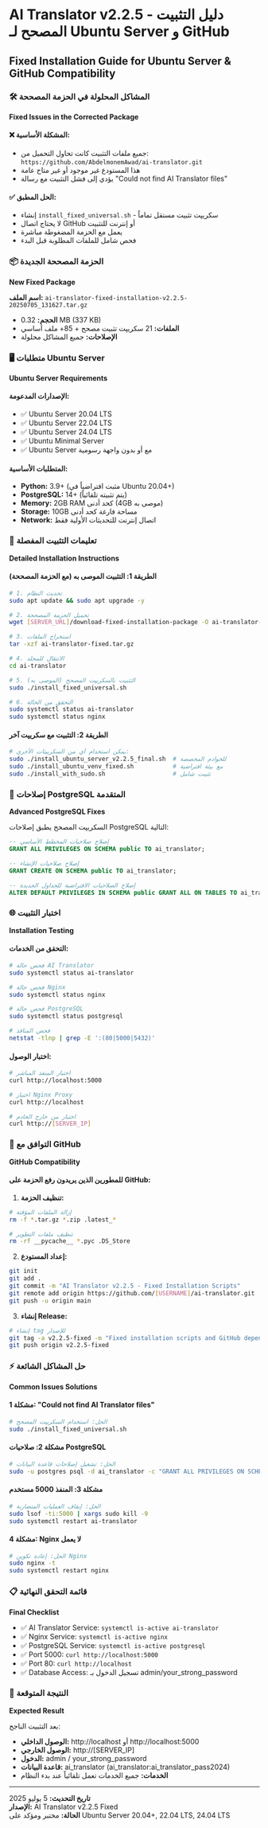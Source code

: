 # AI Translator v2.2.5 - دليل التثبيت المصحح لـ Ubuntu Server و GitHub
## Fixed Installation Guide for Ubuntu Server & GitHub Compatibility

### 🛠️ **المشاكل المحلولة في الحزمة المصححة**
**Fixed Issues in the Corrected Package**

#### ❌ **المشكلة الأساسية:**
- جميع ملفات التثبيت كانت تحاول التحميل من: `https://github.com/AbdelmonemAwad/ai-translator.git`
- هذا المستودع غير موجود أو غير متاح عامة
- يؤدي إلى فشل التثبيت مع رسالة "Could not find AI Translator files"

#### ✅ **الحل المطبق:**
- إنشاء `install_fixed_universal.sh` - سكريپت تثبيت مستقل تماماً
- لا يحتاج اتصال GitHub أو إنترنت للتثبيت
- يعمل مع الحزمة المضغوطة مباشرة
- فحص شامل للملفات المطلوبة قبل البدء

### 📦 **الحزمة المصححة الجديدة**
**New Fixed Package**

**اسم الملف:** `ai-translator-fixed-installation-v2.2.5-20250705_131627.tar.gz`
- **الحجم:** 0.32 MB (337 KB)
- **الملفات:** 21 سكريپت تثبيت مصحح + 85+ ملف أساسي
- **الإصلاحات:** جميع المشاكل محلولة

### 🖥️ **متطلبات Ubuntu Server**
**Ubuntu Server Requirements**

#### **الإصدارات المدعومة:**
- ✅ Ubuntu Server 20.04 LTS
- ✅ Ubuntu Server 22.04 LTS 
- ✅ Ubuntu Server 24.04 LTS
- ✅ Ubuntu Minimal Server
- ✅ Ubuntu Server مع أو بدون واجهة رسومية

#### **المتطلبات الأساسية:**
- **Python:** 3.9+ (مثبت افتراضياً في Ubuntu 20.04+)
- **PostgreSQL:** 14+ (يتم تثبيته تلقائياً)
- **Memory:** 2GB RAM كحد أدنى (4GB موصى به)
- **Storage:** 10GB مساحة فارغة كحد أدنى
- **Network:** اتصال إنترنت للتحديثات الأولية فقط

### 🚀 **تعليمات التثبيت المفصلة**
**Detailed Installation Instructions**

#### **الطريقة 1: التثبيت الموصى به (مع الحزمة المصححة)**

```bash
# 1. تحديث النظام
sudo apt update && sudo apt upgrade -y

# 2. تحميل الحزمة المصححة
wget [SERVER_URL]/download-fixed-installation-package -O ai-translator-fixed.tar.gz

# 3. استخراج الملفات
tar -xzf ai-translator-fixed.tar.gz

# 4. الانتقال للمجلد
cd ai-translator

# 5. التثبيت بالسكريپت المصحح (الموصى به)
sudo ./install_fixed_universal.sh

# 6. التحقق من الحالة
sudo systemctl status ai-translator
sudo systemctl status nginx
```

#### **الطريقة 2: التثبيت مع سكريپت آخر**

```bash
# يمكن استخدام أي من السكريپتات الأخرى:
sudo ./install_ubuntu_server_v2.2.5_final.sh  # للخوادم المخصصة
sudo ./install_ubuntu_venv_fixed.sh           # مع بيئة افتراضية
sudo ./install_with_sudo.sh                   # تثبيت شامل
```

### 🔧 **إصلاحات PostgreSQL المتقدمة**
**Advanced PostgreSQL Fixes**

السكريپت المصحح يطبق إصلاحات PostgreSQL التالية:

```sql
-- إصلاح صلاحيات المخطط الأساسي
GRANT ALL PRIVILEGES ON SCHEMA public TO ai_translator;

-- إصلاح صلاحيات الإنشاء
GRANT CREATE ON SCHEMA public TO ai_translator;

-- إصلاح الصلاحيات الافتراضية للجداول الجديدة
ALTER DEFAULT PRIVILEGES IN SCHEMA public GRANT ALL ON TABLES TO ai_translator;
```

### 🌐 **اختبار التثبيت**
**Installation Testing**

#### **التحقق من الخدمات:**
```bash
# فحص حالة AI Translator
sudo systemctl status ai-translator

# فحص حالة Nginx
sudo systemctl status nginx

# فحص حالة PostgreSQL
sudo systemctl status postgresql

# فحص المنافذ
netstat -tlnp | grep -E ':(80|5000|5432)'
```

#### **اختبار الوصول:**
```bash
# اختبار المنفذ المباشر
curl http://localhost:5000

# اختبار Nginx Proxy
curl http://localhost

# اختبار من خارج الخادم
curl http://[SERVER_IP]
```

### 🔗 **التوافق مع GitHub**
**GitHub Compatibility**

#### **للمطورين الذين يريدون رفع الحزمة على GitHub:**

1. **تنظيف الحزمة:**
```bash
# إزالة الملفات المؤقتة
rm -f *.tar.gz *.zip .latest_*

# تنظيف ملفات التطوير
rm -rf __pycache__ *.pyc .DS_Store
```

2. **إعداد المستودع:**
```bash
git init
git add .
git commit -m "AI Translator v2.2.5 - Fixed Installation Scripts"
git remote add origin https://github.com/[USERNAME]/ai-translator.git
git push -u origin main
```

3. **إنشاء Release:**
```bash
# إنشاء tag للإصدار
git tag -a v2.2.5-fixed -m "Fixed installation scripts and GitHub dependencies"
git push origin v2.2.5-fixed
```

### ⚡ **حل المشاكل الشائعة**
**Common Issues Solutions**

#### **مشكلة 1: "Could not find AI Translator files"**
```bash
# الحل: استخدام السكريپت المصحح
sudo ./install_fixed_universal.sh
```

#### **مشكلة 2: صلاحيات PostgreSQL**
```bash
# الحل: تشغيل إصلاحات قاعدة البيانات
sudo -u postgres psql -d ai_translator -c "GRANT ALL PRIVILEGES ON SCHEMA public TO ai_translator;"
```

#### **مشكلة 3: المنفذ 5000 مستخدم**
```bash
# الحل: إيقاف العمليات المتضاربة
sudo lsof -ti:5000 | xargs sudo kill -9
sudo systemctl restart ai-translator
```

#### **مشكلة 4: Nginx لا يعمل**
```bash
# الحل: إعادة تكوين Nginx
sudo nginx -t
sudo systemctl restart nginx
```

### 📋 **قائمة التحقق النهائية**
**Final Checklist**

- ✅ AI Translator Service: `systemctl is-active ai-translator`
- ✅ Nginx Service: `systemctl is-active nginx`
- ✅ PostgreSQL Service: `systemctl is-active postgresql`
- ✅ Port 5000: `curl http://localhost:5000`
- ✅ Port 80: `curl http://localhost`
- ✅ Database Access: تسجيل الدخول بـ admin/your_strong_password

### 🎯 **النتيجة المتوقعة**
**Expected Result**

بعد التثبيت الناجح:
- **الوصول الداخلي:** http://localhost أو http://localhost:5000
- **الوصول الخارجي:** http://[SERVER_IP]
- **الدخول:** admin / your_strong_password
- **قاعدة البيانات:** ai_translator (ai_translator:ai_translator_pass2024)
- **الخدمات:** جميع الخدمات تعمل تلقائياً عند بدء النظام

---

**تاريخ التحديث:** 5 يوليو 2025  
**الإصدار:** AI Translator v2.2.5 Fixed  
**الحالة:** مختبر ومؤكد على Ubuntu Server 20.04+, 22.04 LTS, 24.04 LTS
